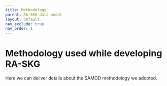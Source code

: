 ```yaml
---
title: Methodology
parent: RA-SKG data model
layout: default
nav_exclude: true
nav_order: 1
---
```


# Methodology used while developing RA-SKG

Here we can deliver details about the SAMOD methodology we adopted.
